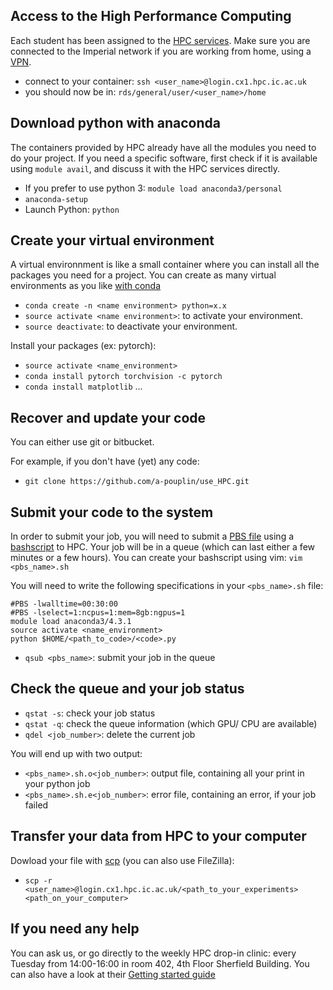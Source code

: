 ## Access to the High Performance Computing 
Each student has been assigned to the [HPC services](http://www.imperial.ac.uk/computational-methods/cm-hub/hpc-guide/).  Make sure you are connected to the Imperial network if you are working from home, using a [VPN](https://www.imperial.ac.uk/admin-services/ict/self-service/connect-communicate/remote-access/method/set-up-vpn/).

* connect to your container: `ssh <user_name>@login.cx1.hpc.ic.ac.uk`
* you should now be in: `rds/general/user/<user_name>/home`

## Download python with anaconda
The containers provided by HPC already have all the modules you need to do your project. If you need a specific software, first check if it is available using `module avail`, and discuss it with the HPC services directly. 

* If you prefer to use python 3: `module load anaconda3/personal`
* `anaconda-setup`
* Launch Python: `python`

## Create your virtual environment
A virtual environnment is like a small container where you can install all the packages you need for a project. You can create as many virtual environments as you like [with conda](https://conda.io/docs/user-guide/tasks/manage-environments.html)
* `conda create -n <name environment> python=x.x` 
* `source activate <name environment>`: to activate your environment.
* `source deactivate`: to deactivate your environment.

Install your packages (ex: pytorch): 
* `source activate <name_environment>`
* `conda install pytorch torchvision -c pytorch`
* `conda install matplotlib` ...

## Recover and update your code 
You can either use git or bitbucket.

For example, if you don't have (yet) any code:
* `git clone https://github.com/a-pouplin/use_HPC.git`

## Submit your code to the system
In order to submit your job, you will need to submit a [PBS file](https://en.wikipedia.org/wiki/Portable_Batch_System) using a [bashscript](https://en.wikipedia.org/wiki/Bash_(Unix_shell)) to HPC. Your job will be in a queue (which can last either a few minutes or a few hours). You can create your bashscript using vim: `vim <pbs_name>.sh`

You will need to write the following specifications in your `<pbs_name>.sh` file:
```
#PBS -lwalltime=00:30:00
#PBS -lselect=1:ncpus=1:mem=8gb:ngpus=1
module load anaconda3/4.3.1
source activate <name_environment>
python $HOME/<path_to_code>/<code>.py
```
* `qsub <pbs_name>`: submit your job in the queue


## Check the queue and your job status
* `qstat -s`: check your job status
* `qstat -q`: check the queue information (which GPU/ CPU are available)
* `qdel <job_number>`: delete the current job

You will end up with two output: 
* `<pbs_name>.sh.o<job_number>`: output file, containing all your print in your python job
* `<pbs_name>.sh.e<job_number>`: error file, containing an error, if your job failed


## Transfer your data from HPC to your computer 
Dowload your file with [scp](https://en.wikipedia.org/wiki/Secure_copy) (you can also use FileZilla): 
* `scp -r <user_name>@login.cx1.hpc.ic.ac.uk/<path_to_your_experiments> <path_on_your_computer>`

## If you need any help
You can ask us, or go directly to the weekly HPC drop-in clinic: every Tuesday from 14:00-16:00 in room 402, 4th Floor Sherfield Building. You can also have a look at their [Getting started guide](http://www.imperial.ac.uk/admin-services/ict/self-service/research-support/rcs/support/getting-started/)

